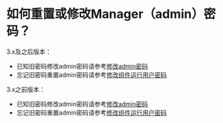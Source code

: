 # 如何重置或修改Manager（admin）密码？<a name="mrs_03_0207"></a>

3.x及之后版本：

-   已知旧密码修改admin密码请参考[修改admin密码](https://support.huaweicloud.com/usermanual-mrs/admin_guide_000250.html)
-   忘记旧密码重置admin密码请参考[修改组件运行用户密码](https://support.huaweicloud.com/usermanual-mrs/admin_guide_000257.html)

3.x之前版本：

-   已知旧密码修改admin密码请参考[修改admin密码](https://support.huaweicloud.com/usermanual-mrs/mrs_01_0563.html)
-   忘记旧密码重置admin密码请参考[修改组件运行用户密码](https://support.huaweicloud.com/usermanual-mrs/mrs_01_0566.html)

